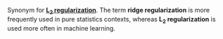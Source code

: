 
Synonym for <a href="#L2_regularization"><strong>L<sub>2</sub> regularization</strong></a>. The term
<strong>ridge regularization</strong> is more frequently used in pure statistics
contexts, whereas <strong>L<sub>2</sub> regularization</strong> is used more often
in machine learning.

